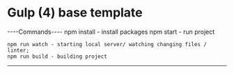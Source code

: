 
# Gulp (4) base template

----Commands----
    npm install - install packages
    npm start - run project

    npm run watch - starting local server/ watching changing files / linter;
    npm run build - building project
----------------